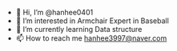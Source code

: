 - 👋 Hi, I’m @hanhee0401
- 👀 I’m interested in Armchair Expert in Baseball
- 🌱 I’m currently learning Data structure
- 📫 How to reach me hanhee3997@naver.com

<!---
hanhee0401/hanhee0401 is a ✨ special ✨ repository because its `README.md` (this file) appears on your GitHub profile.
You can click the Preview link to take a look at your changes.
--->
